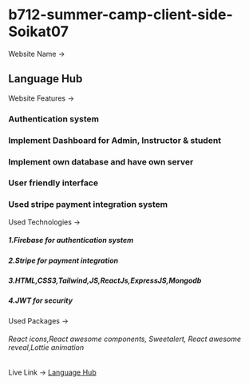 # b712-summer-camp-client-side-Soikat07


Website Name ->
## Language Hub

Website Features ->
### Authentication system
### Implement Dashboard for Admin, Instructor & student
### Implement own database and have own server
### User friendly interface
### Used stripe payment integration system

Used Technologies ->
##### 1.Firebase for authentication system
##### 2.Stripe for payment integration
##### 3.HTML,CSS3,Tailwind,JS,ReactJs,ExpressJS,Mongodb
##### 4.JWT for security
Used Packages ->
###### React icons,React awesome components, Sweetalert, React awesome reveal,Lottie animation

Live Link ->
[Language Hub](https://summer-camp-school-89bc2.web.app/)